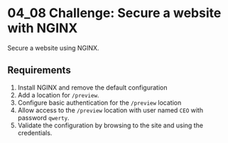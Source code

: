 # 04_08 Challenge: Secure a website with NGINX

Secure a website using NGINX.

## Requirements

1. Install NGINX and remove the default configuration
1. Add a location for `/preview`.
1. Configure basic authentication for the `/preview` location
1. Allow access to the `/preview` location with user named `CEO` with password `qwerty`.
1. Validate the configuration by browsing to the site and using the credentials.
